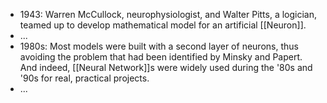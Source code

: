 - 1943: Warren McCullock, neurophysiologist, and Walter Pitts, a logician, teamed up to develop mathematical model for an artificial [[Neuron]].
- ...
- 1980s: Most models were built with a second layer of neurons, thus avoiding the problem that had been identified by Minsky and Papert. And indeed, [[Neural Network]]s were widely used during the '80s and '90s for real, practical projects.
- ...

